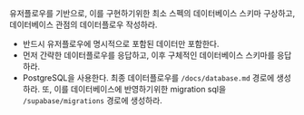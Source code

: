 유저플로우를 기반으로, 이를 구현하기위한 최소 스펙의 데이터베이스 스키마 구상하고,
데이터베이스 관점의 데이터플로우 작성하라.
- 반드시 유저플로우에 명시적으로 포함된 데이터만 포함한다.
- 먼저 간략한 데이터플로우를 응답하고, 이후 구체적인 데이터베이스 스키마를 응답하라.
- PostgreSQL을 사용한다.
최종 데이터플로우를 `/docs/database.md` 경로에 생성하라.
또, 이를 데이터베이스에 반영하기위한 migration sql을 `/supabase/migrations` 경로에 생성하라.